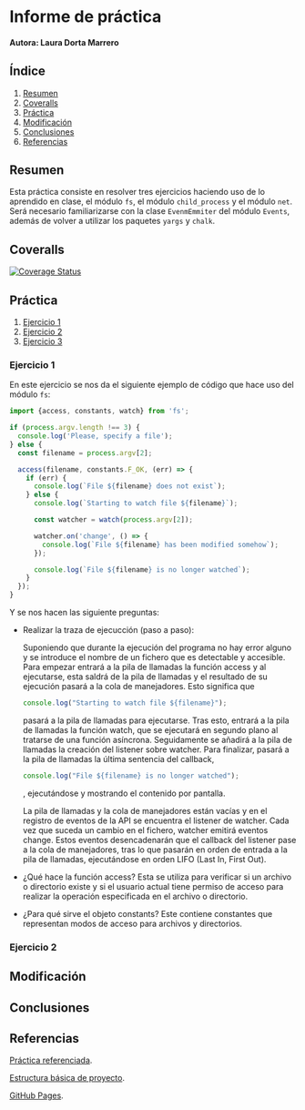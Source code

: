 # Informe de práctica
#### Autora: Laura Dorta Marrero

## Índice
1. [Resumen](#resumen)
2. [Coveralls](#coveralls)
2. [Práctica](#práctica)
3. [Modificación](#modificación)
4. [Conclusiones](#conclusiones)
5. [Referencias](#referencias)

## Resumen
<!-- qué se hace y para que se hace -->
Esta práctica consiste en resolver tres ejercicios haciendo uso de lo aprendido en clase, el módulo `fs`, el módulo `child_process` y el módulo `net`. Será necesario familiarizarse con la clase `EvenmEmmiter` del módulo `Events`, además de volver a utilizar los paquetes `yargs` y `chalk`.

## Coveralls

[![Coverage Status](https://coveralls.io/repos/github/ULL-ESIT-INF-DSI-2223/ull-esit-inf-dsi-22-23-prct10-fs-proc-sockets-funko-app-Ldortam/badge.svg?branch=main)](https://coveralls.io/github/ULL-ESIT-INF-DSI-2223/ull-esit-inf-dsi-22-23-prct10-fs-proc-sockets-funko-app-Ldortam?branch=main)

## Práctica
<!-- Explicar desarrollo de la prácica -->
1. [Ejercicio 1](#ejercicio-1)
2. [Ejercicio 2](#ejercicio-2)
2. [Ejercicio 3](#ejercicio-3)

### Ejercicio 1
En este ejercicio se nos da el siguiente ejemplo de código que hace uso del módulo `fs`:

```typescript
import {access, constants, watch} from 'fs';

if (process.argv.length !== 3) {
  console.log('Please, specify a file');
} else {
  const filename = process.argv[2];

  access(filename, constants.F_OK, (err) => {
    if (err) {
      console.log(`File ${filename} does not exist`);
    } else {
      console.log(`Starting to watch file ${filename}`);

      const watcher = watch(process.argv[2]);

      watcher.on('change', () => {
        console.log(`File ${filename} has been modified somehow`);
      });

      console.log(`File ${filename} is no longer watched`);
    }
  });
}
```

Y se nos hacen las siguiente preguntas:

- Realizar la traza de ejecucción (paso a paso):

    Suponiendo que durante la ejecución del programa no hay error alguno y se introduce el nombre de un fichero que es detectable y accesible. Para empezar entrará a la pila de llamadas la función access y al ejecutarse, esta saldrá de la pila de llamadas y el resultado de su ejecución pasará a la cola de manejadores. Esto significa que 
    ``` typescript
    console.log("Starting to watch file ${filename}"); 
    ``` 
    pasará a la pila de llamadas para ejecutarse. Tras esto, entrará a la pila de llamadas la función watch, que se ejecutará en segundo plano al tratarse de una función asíncrona. Seguidamente se añadirá a la pila de llamadas la creación del listener sobre watcher. Para finalizar, pasará a la pila de llamadas la última sentencia del callback, 
    ``` typescript 
    console.log("File ${filename} is no longer watched");
    ```
    , ejecutándose y mostrando el contenido por pantalla.

    La pila de llamadas y la cola de manejadores están vacías y en el registro de eventos de la API se encuentra el listener de watcher. Cada vez que suceda un cambio en el fichero, watcher emitirá eventos change. Estos eventos desencadenarán que el callback del listener pase a la cola de manejadores, tras lo que pasarán en orden de entrada a la pila de llamadas, ejecutándose en orden LIFO (Last In, First Out).

- ¿Qué hace la función access? 
    Esta se utiliza para verificar si un archivo o directorio existe y si el usuario actual tiene permiso de acceso para realizar la operación especificada en el archivo o directorio.

- ¿Para qué sirve el objeto constants?
    Este contiene constantes que representan modos de acceso para archivos y directorios.

### Ejercicio 2


## Modificación

## Conclusiones
<!-- propuestas de mejoras, con que me quedé al final -->

## Referencias

[Práctica referenciada](https://ull-esit-inf-dsi-2223.github.io/prct09-filesystem-funko-app/).

[Estructura básica de proyecto](https://ull-esit-inf-dsi-2223.github.io/typescript-theory/typescript-project-setup.html).

[GitHub Pages](https://pages.github.com/).